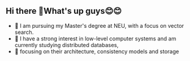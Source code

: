 ## Hi there 👋What's up guys😊😊
- 🔭 I am pursuing my Master's degree at NEU, with a focus on vector search.
- 🌱 I have a strong interest in low-level computer systems and am currently studying distributed databases,
- 🤔 focusing on their architecture, consistency models and storage
<!--
**SnowLegend-star/SnowLegend-star** is a ✨ _special_ ✨ repository because its `README.md` (this file) appears on your GitHub profile.

Here are some ideas to get you started:

- 🔭 I’m currently working on ...
- 🌱 I’m currently learning ...
- 👯 I’m looking to collaborate on ...
- 🤔 I’m looking for help with ...
- 💬 Ask me about ...
- 📫 How to reach me: ...
- 😄 Pronouns: ...
- ⚡ Fun fact: ...
-->
